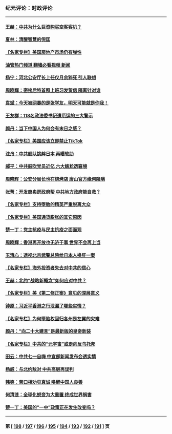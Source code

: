 ### 纪元评论：时政评论
---
#### [王赫：中共为什么巨资购买空客客机？](../../pages/nsc1025/n13773954.md?07060330) 
#### [夏林：清醒智慧的倪匡](../../pages/nsc1025/n13774240.md?07060330) 
#### [【名家专栏】美国房地产市场仍有弹性](../../pages/nsc1025/n13774081.md?07060330) 
#### [油管热门频道 翻墙必看视频 新闻](ok?07060330)
#### [杨宁：河北公安厅长上任仅月余猝死 引人联想](../../pages/nsc1025/n13774162.md?07060330) 
#### [周晓辉：密接后特首照上班习发贺信 隔离针对谁](../../pages/nsc1025/n13773961.md?07060330) 
#### [袁斌：今天被网暴的是张学友，明天可能就是你我！](../../pages/nsc1025/n13773818.md?07060330) 
#### [王友群：118名政法委书记遭厄运的三大警示](../../pages/nsc1025/n13773509.md?07060330) 
#### [颜丹：当下中国人为何会有末日之感？](../../pages/nsc1025/n13773478.md?07060330) 
#### [【名家专栏】美国应该立即禁止TikTok](../../pages/nsc1025/n13772909.md?07060330) 
#### [沈舟：中共舰队挑衅日本 再曝软肋](../../pages/nsc1025/n13772906.md?07060330) 
#### [郝平：中共鼓吹党员近亿 六大尴尬透窘境](../../pages/nsc1025/n13772668.md?07060330) 
#### [周晓辉：公安分局长也在烧烤店 唐山官方缘何隐瞒](../../pages/nsc1025/n13772820.md?07060330) 
#### [张菁：开发商卖房政府帮 中共地方政府能自救？](../../pages/nsc1025/n13772702.md?07060330) 
#### [【名家专栏】支持堕胎的精英严重脱离大众](../../pages/nsc1025/n13772648.md?07060330) 
#### [【名家专栏】美国通货膨胀的其它原因](../../pages/nsc1025/n13772617.md?07060330) 
#### [楚一丁：党主抗疫与民主抗疫之面面观](../../pages/nsc1025/n13772493.md?07060330) 
#### [周晓辉：香港再开放也无济于事 世界不会再上当](../../pages/nsc1025/n13772307.md?07060330) 
#### [玉清心：透视北京武警总院给日本人换肝一案](../../pages/nsc1025/n13771978.md?07060330) 
#### [【名家专栏】海外投资者失去对中共的信心](../../pages/nsc1025/n13772145.md?07060330) 
#### [王赫：北约“战略新概念”如何应对中共？](../../pages/nsc1025/n13771986.md?07060330) 
#### [【名家专栏】美《第二修正案》意见的深层意义](../../pages/nsc1025/n13772162.md?07060330) 
#### [钟原：习近平香港之行泄漏了哪些实情？](../../pages/nsc1025/n13771881.md?07060330) 
#### [【名家专栏】为何堕胎权回归各州是左翼的灾难](../../pages/nsc1025/n13771507.md?07060330) 
#### [颜丹：“向二十大建言”是最新版的皇帝新装](../../pages/nsc1025/n13771580.md?07060330) 
#### [【名家专栏】中共的“元宇宙”或走向反乌托邦](../../pages/nsc1025/n13770486.md?07060330) 
#### [田云：中共七一自嗨 中宣部新闻发布会透实情](../../pages/nsc1025/n13771086.md?07060330) 
#### [杨威：与北约敌对 中共高层再误判](../../pages/nsc1025/n13771172.md?07060330) 
#### [韩笑：苦口相劝见真诚 唤醒中国人良善](../../pages/nsc1025/n13770946.md?07060330) 
#### [何清涟：全球化蜕变为大重置 终成世界祸害](../../pages/nsc1025/n13770969.md?07060330) 
#### [楚一丁：美国的“一中”政策正在发生改变吗？](../../pages/nsc1025/n13770935.md?07060330) 

---
#### 第 [ [198](./198.md?07060330) / [197](./197.md?07060330) / [196](./196.md?07060330) / [195](./195.md?07060330) / [194](./194.md?07060330) / [193](./193.md?07060330) / [192](./192.md?07060330) / [191](./191.md?07060330) ] 页
